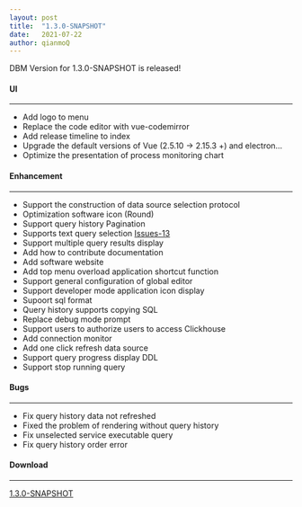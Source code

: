 ```yaml
---
layout: post
title:  "1.3.0-SNAPSHOT"
date:   2021-07-22
author: qianmoQ
---
```


DBM Version for 1.3.0-SNAPSHOT is released!

#### UI
---

- Add logo to menu
- Replace the code editor with vue-codemirror
- Add release timeline to index
- Upgrade the default versions of Vue (2.5.10 -> 2.15.3 +) and electron…
- Optimize the presentation of process monitoring chart

#### Enhancement
---

- Support the construction of data source selection protocol
- Optimization software icon (Round)
- Support query history Pagination
- Supports text query selection [Issues-13](https://github.com/EdurtIO/incubator-dbm/issues/13)
- Support multiple query results display
- Add how to contribute documentation
- Add software website
- Add top menu overload application shortcut function
- Support general configuration of global editor
- Support developer mode application icon display
- Supoort sql format
- Query history supports copying SQL
- Replace debug mode prompt
- Support users to authorize users to access Clickhouse
- Add connection monitor
- Add one click refresh data source
- Support query progress display DDL
- Support stop running query

#### Bugs
---

- Fix query history data not refreshed
- Fixed the problem of rendering without query history
- Fix unselected service executable query
- Fix query history order error

#### Download
---

[1.3.0-SNAPSHOT](https://github.com/EdurtIO/incubator-dbm/releases/download/1.3.0-SNAPSHOT/DBM(Incubator)-mac.zip)
